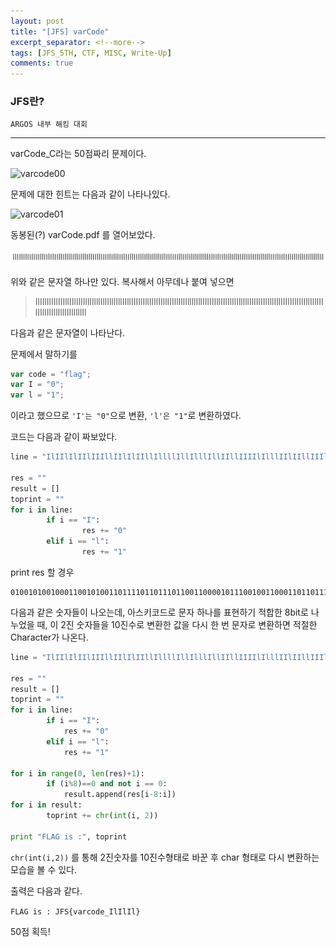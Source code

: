 ```yaml
---
layout: post
title: "[JFS] varCode"
excerpt_separator: <!--more-->
tags: [JFS_5TH, CTF, MISC, Write-Up]
comments: true
---
```


### JFS란?
	ARGOS 내부 해킹 대회

***

varCode_C라는 50점짜리 문제이다.
<!--more-->
![varcode00]({{site.baseurl}}/images/2018-12-06-JFS-varCode/00.PNG)



문제에 대한 힌트는 다음과 같이 나타나있다.

![varcode01]({{site.baseurl}}/images/2018-12-06-JFS-varCode/01.PNG)



동봉된(?) varCode.pdf 를 열어보았다.

![varcode02](/images/2018-12-06-JFS-varCode/02.PNG)



위와 같은 문자열 하나만 있다.  복사해서 아무데나 붙여 넣으면

> IlIIlIlIIlIIIllIIlIlIIllIllllIllIlllIllIIllIIIIlIlllIIlIIllIIIllIllIllllIllIIlIIIllIIlIlIlIlllllIlIIlIIlIllIllIIIlIIlIIlIllIllIIIlIIlIIlIllIllIIIlllllIl

다음과 같은 문자열이 나타난다.

문제에서 말하기를


```javascript
var code = "flag";
var I = "0";
var l = "1";
```

이라고 했으므로 `'I'는 "0"`으로 변환,  `'l'은 "1"`로 변환하였다.

코드는 다음과 같이 짜보았다.

```py
line = "IlIIlIlIIlIIIllIIlIlIIllIllllIllIlllIllIIllIIIIlIlllIIlIIllIIIllIllIllllIllIIlIIIllIIlIlIlIlllllIlIIlIIlIllIllIIIlIIlIIlIllIllIIIlIIlIIlIllIllIIIlllllIl"

res = ""
result = []
toprint = "" 
for i in line:
        if i == "I":
                res += "0"
        elif i == "l":
                res += "1"
```

print res 할 경우	

	01001010010001100101001101111011011101100110000101110010011000110110111101100100011001010101111101001001011011000100100101101100010010010110110001111101

다음과 같은 숫자들이 나오는데, 아스키코드로 문자 하나를 표현하기 적합한 8bit로 나누었을 때, 이 2진 숫자들을 10진수로 변환한 값을 다시 한 번 문자로 변환하면 적절한 Character가 나온다.

```python
line = "IlIIlIlIIlIIIllIIlIlIIllIllllIllIlllIllIIllIIIIlIlllIIlIIllIIIllIllIllllIllIIlIIIllIIlIlIlIlllllIlIIlIIlIllIllIIIlIIlIIlIllIllIIIlIIlIIlIllIllIIIlllllIl"

res = ""
result = []
toprint = "" 
for i in line:
        if i == "I":
            res += "0"
        elif i == "l":
            res += "1"

for i in range(0, len(res)+1):
        if (i%8)==0 and not i == 0:
            result.append(res[i-8:i])
for i in result:    
        toprint += chr(int(i, 2))

print "FLAG is :", toprint
```



`chr(int(i,2))` 를 통해 2진숫자를 10진수형태로 바꾼 후 char 형태로 다시 변환하는 모습을 볼 수 있다.



출력은 다음과 같다.

`FLAG is : JFS{varcode_IlIlIl}`


50점 획득!
